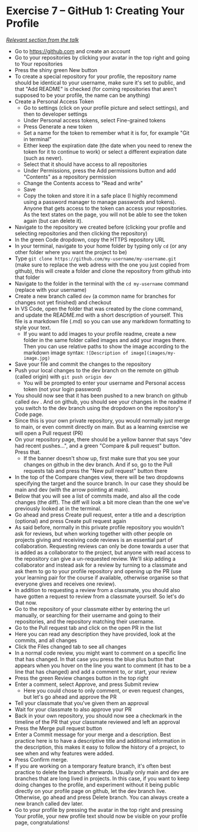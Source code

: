 # Exercise 7 – GitHub 1: Creating Your Profile

_[Relevant section from the talk](https://github.com/perenstrom/talks/blob/main/2025-09-05-hyper-island-git/2025-09-05-hyper-island-git-6.pdf)_

- Go to https://github.com and create an account
- Go to your repositories by clicking your avatar in the top right and going to Your repositories
- Press the shiny green New button
- To create a special repository for your profile, the repository name should be identical to your username, make sure it's set to public, and that "Add README" is checked (for coming repositories that aren't supposed to be your profile, the name can be anything)
- Create a Personal Access Token
  - Go to settings (click on your profile picture and select settings), and then to developer settings
  - Under Personal access tokens, select Fine-grained tokens
  - Press Generate a new token
  - Set a name for the token to remember what it is for, for example "Git in terminal"
  - Either keep the expiration date (the date when you need to renew the token for it to continue to work) or select a different expiration date (such as never).
  - Select that it should have access to all repositories
  - Under Permissions, press the Add permissions button and add "Contents" as a repository permission
  - Change the Contents access to "Read and write"
  - Save
  - Copy the token and store it in a safe place (I highly recommend using a password manager to manage passwords and tokens). Anyone that gets access to the token can access your repositories. As the text states on the page, you will not be able to see the token again (but can delete it).
- Navigate to the repository we created before (clicking your profile and selecting repositories and then clicking the repository)
- In the green Code dropdown, copy the HTTPS repository URL
- In your terminal, navigate to your home folder by typing only `cd` (or any other folder where you want the project to be)
- Type `git clone https://github.com/my-username/my-username.git` (make sure to replace the web adress with the one you just copied from github), this will create a folder and clone the repository from github into that folder
- Navigate to the folder in the terminal with the `cd my-username` command (replace with your username)
- Create a new branch called `dev` (a common name for branches for changes not yet finished) and checkout
- In VS Code, open the folder that was created by the clone command, and update the README.md with a short description of yourself. This file is a markdown file (.md) so you can use any markdown formatting to style your text.
  - If you want to add images to your profile readme, create a new folder in the same folder called images and add your images there. Then you can use relative paths to show the image according to the markdown image syntax: `![Description of image](images/my-image.jpg)`
- Save your file and commit the changes to the repository
- Push your local changes to the dev branch on the remote on github (called origin) with `git push origin dev`
  - You will be prompted to enter your username and Personal access token (not your login password)
- You should now see that it has been pushed to a new branch on github called `dev` . And on github, you should see your changes in the readme if you switch to the dev branch using the dropdown on the repository's Code page.
- Since this is your own private repository, you would normally just merge to main, or even commit directly on main. But as a learning exercise we will open a Pull request (PR)
- On your repository page, there should be a yellow banner that says "dev had recent pushes...", and a green "Compare & pull request" button. Press that.
  - If the banner doesn't show up, first make sure that you see your changes on github in the dev branch. And if so, go to the Pull requests tab and press the "New pull request" button there
- In the top of the Compare changes view, there will be two dropdowns specifying the target and the source branch. In our case they should be main and dev (with the arrow pointing at main).
- Below that you will see a list of commits made, and also all the code changes (the diff). The diff will look a bit more clean than the one we've previously looked at in the terminal.
- Go ahead and press Create pull request, enter a title and a description (optional) and press Create pull request again
- As said before, normally in this private profile repository you wouldn't ask for reviews, but when working together with other people on projects giving and receiving code reviews is an essential part of collaboration. Requesting reviews can only be done towards a user that is added as a collaborator to the project, but anyone with read access to the repository can give a un-requested review. We'll skip adding a collaborator and instead ask for a review by turning to a classmate and ask them to go to your profile repository and opening up the PR (use your learning pair for the course if available, otherwise organise so that everyone gives and receives one review).
- In addition to requesting a review from a classmate, you should also have gotten a request to review from a classmate yourself. So let's do that now.
- Go to the repository of your classmate either by entering the url manually, or searching for their username and going to their repositories, and the repository matching their username.
- Go to the Pull request tab and click on the open PR in the list
- Here you can read any description they have provided, look at the commits, and all changes
- Click the Files changed tab to see all changes
- In a normal code review, you might want to comment on a specific line that has changed. In that case you press the blue plus button that appears when you hover on the line you want to comment (it has to be a line that has changed) and add a comment to, or start, your review
- Press the green Review changes button in the top right
- Enter a comment, select Approve, and press Submit review
  - Here you could chose to only comment, or even request changes, but let's go ahead and approve the PR
- Tell your classmate that you've given them an approval
- Wait for your classmate to also approve your PR
- Back in your own repository, you should now see a checkmark in the timeline of the PR that your classmate reviewed and left an approval
- Press the Merge pull request button
- Enter a Commit message for your merge and a description. Best practice here is to have a descriptive title and additional information in the description, this makes it easy to follow the history of a project, to see when and why features were added.
- Press Confirm merge.
- If you are working on a temporary feature branch, it's often best practice to delete the branch afterwards. Usually only main and dev are branches that are long lived in projects. In this case, if you want to keep doing changes to the profile, and experiment without it being public directly on your profile page on github, let the dev branch live. Otherwise, go ahead and press Delete branch. You can always create a new branch called dev later.
- Go to your profile by pressing the avatar in the top right and pressing Your profile, your new profile text should now be visible on your profile page, congratulations!
